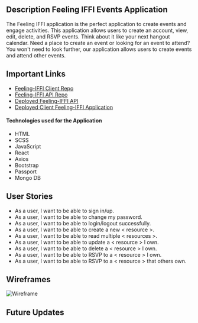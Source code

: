 ## Description Feeling IFFI Events Application

The Feeling IFFI application is the perfect application to create events and engage activities. This application allows users to create an account, view, edit, delete, and RSVP events. Think about it like your next hangout calendar. Need a place to create an event or looking for an event to attend? You won't need to look further, our application allows users to create events and attend other events.

## Important Links

- [Feeling-IFFI Client Repo](https://github.com/Feeling-IFFE/event-iffe-client)
- [Feeling-IFFI  API Repo](https://github.com/Feeling-IFFE/event-iffe-api)
- [Deployed Feeling-IFFI  API](#)
- [Deployed Client Feeling-IFFI Application](#)

#### Technologies used for the Application

- HTML
- SCSS
- JavaScript
- React
- Axios
- Bootstrap
- Passport
- Mongo DB

## User Stories

- As a user, I want to be able to sign in/up.
- As a user, I want to be able to change my password.
- As a user, I want to be able to login/logout successfully.
- As a user, I want to be able to create a new < resource >.
- As a user, I want to be able to read multiple < resources >.
- As a user, I want to be able to update a < resource > I own.
- As a user, I want to be able to delete a < resource > I own.
- As a user, I want to be able to RSVP to a < resource > I own.
- As a user, I want to be able to RSVP to a < resource > that others own.

## Wireframes
![Wireframe](https://i.imgur.com/erYHXMh.png)

## Future Updates
